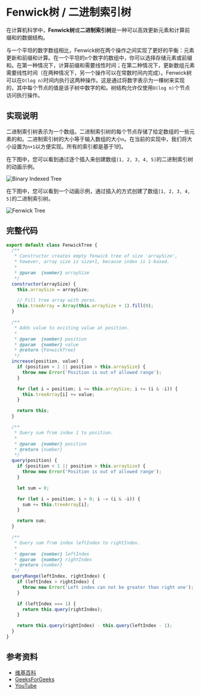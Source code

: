 # Fenwick树 / 二进制索引树

在计算机科学中，**Fenwick树**或**二进制索引树**是一种可以高效更新元素和计算前缀和的数据结构。

与一个平坦的数字数组相比，Fenwick树在两个操作之间实现了更好的平衡：元素更新和前缀和计算。在一个平坦的`n`个数字的数组中，你可以选择存储元素或前缀和。在第一种情况下，计算前缀和需要线性时间；在第二种情况下，更新数组元素需要线性时间（在两种情况下，另一个操作可以在常数时间内完成）。Fenwick树可以在`O(log n)`时间内执行这两种操作。这是通过将数字表示为一棵树来实现的，其中每个节点的值是该子树中数字的和。树结构允许仅使用`O(log n)`个节点访问执行操作。

## 实现说明

二进制索引树表示为一个数组。二进制索引树的每个节点存储了给定数组的一些元素的和。二进制索引树的大小等于输入数组的大小`n`。在当前的实现中，我们将大小设置为`n+1`以方便实现。所有的索引都是基于1的。

在下图中，您可以看到通过逐个插入来创建数组`[1, 2, 3, 4, 5]`的二进制索引树的动画示例。

![Binary Indexed Tree](https://www.geeksforgeeks.org/wp-content/uploads/BITSum.png)

在下图中，您可以看到一个动画示例，通过插入的方式创建了数组`[1, 2, 3, 4, 5]`的二进制索引树。

![Fenwick Tree](https://upload.wikimedia.org/wikipedia/commons/d/dc/BITDemo.gif)


## 完整代码

```js
export default class FenwickTree {
  /**
   * Constructor creates empty fenwick tree of size 'arraySize',
   * however, array size is size+1, because index is 1-based.
   *
   * @param  {number} arraySize
   */
  constructor(arraySize) {
    this.arraySize = arraySize;

    // Fill tree array with zeros.
    this.treeArray = Array(this.arraySize + 1).fill(0);
  }

  /**
   * Adds value to existing value at position.
   *
   * @param  {number} position
   * @param  {number} value
   * @return {FenwickTree}
   */
  increase(position, value) {
    if (position < 1 || position > this.arraySize) {
      throw new Error('Position is out of allowed range');
    }

    for (let i = position; i <= this.arraySize; i += (i & -i)) {
      this.treeArray[i] += value;
    }

    return this;
  }

  /**
   * Query sum from index 1 to position.
   *
   * @param  {number} position
   * @return {number}
   */
  query(position) {
    if (position < 1 || position > this.arraySize) {
      throw new Error('Position is out of allowed range');
    }

    let sum = 0;

    for (let i = position; i > 0; i -= (i & -i)) {
      sum += this.treeArray[i];
    }

    return sum;
  }

  /**
   * Query sum from index leftIndex to rightIndex.
   *
   * @param  {number} leftIndex
   * @param  {number} rightIndex
   * @return {number}
   */
  queryRange(leftIndex, rightIndex) {
    if (leftIndex > rightIndex) {
      throw new Error('Left index can not be greater than right one');
    }

    if (leftIndex === 1) {
      return this.query(rightIndex);
    }

    return this.query(rightIndex) - this.query(leftIndex - 1);
  }
}
```

## 参考资料

- [维基百科](https://en.wikipedia.org/wiki/Fenwick_tree)
- [GeeksForGeeks](https://www.geeksforgeeks.org/binary-indexed-tree-or-fenwick-tree-2/)
- [YouTube](https://www.youtube.com/watch?v=CWDQJGaN1gY&index=18&t=0s&list=PLLXdhg_r2hKA7DPDsunoDZ-Z769jWn4R8)